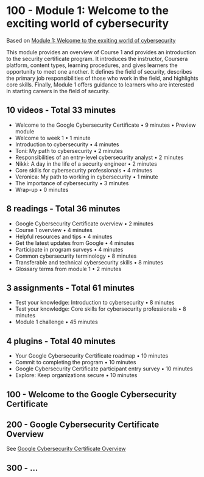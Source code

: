 # 100 - Module 1: Welcome to the exciting world of cybersecurity

Based on [Module 1: Welcome to the exxiting world of cybersecurity]()

This module provides an overview of Course 1 and provides an introduction to the security certificate program. It introduces the instructor, Coursera platform, content types, learning procedures, and gives learners the opportunity to meet one another. It defines the field of security, describes the primary job responsibilities of those who work in the field, and highlights core skills. Finally, Module 1 offers guidance to learners who are interested in starting careers in the field of security.

## 10 videos - Total 33 minutes
- Welcome to the Google Cybersecurity Certificate • 9 minutes • Preview module
- Welcome to week 1 • 1 minute
- Introduction to cybersecurity • 4 minutes
- Toni: My path to cybersecurity • 2 minutes
- Responsibilities of an entry-level cybersecurity analyst • 2 minutes
- Nikki: A day in the life of a security engineer • 2 minutes
- Core skills for cybersecurity professionals • 4 minutes
- Veronica: My path to working in cybersecurity • 1 minute
- The importance of cybersecurity • 3 minutes
- Wrap-up • 0 minutes

## 8 readings - Total 36 minutes
- Google Cybersecurity Certificate overview • 2 minutes
- Course 1 overview • 4 minutes
- Helpful resources and tips • 4 minutes
- Get the latest updates from Google • 4 minutes
- Participate in program surveys • 4 minutes
- Common cybersecurity terminology • 8 minutes
- Transferable and technical cybersecurity skills • 8 minutes
- Glossary terms from module 1 • 2 minutes

## 3 assignments - Total 61 minutes
- Test your knowledge: Introduction to cybersecurity • 8 minutes
- Test your knowledge: Core skills for cybersecurity professionals • 8 minutes
- Module 1 challenge • 45 minutes

## 4 plugins - Total 40 minutes
- Your Google Cybersecurity Certificate roadmap • 10 minutes
- Commit to completing the program • 10 minutes
- Google Cybersecurity Certificate participant entry survey • 10 minutes
- Explore: Keep organizations secure • 10 minutes

## 100 - Welcome to the Google Cybersecurity Certificate

## 200 - Google Cybersecurity Certificate Overview

See [Google Cybersecurity Certificate Overview](./200/README.md)

## 300 - ...
